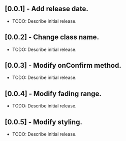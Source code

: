## [0.0.1] - Add release date.

* TODO: Describe initial release.

## [0.0.2] - Change class name.

* TODO: Describe initial release.

## [0.0.3] - Modify onConfirm method.

* TODO: Describe initial release.

## [0.0.4] - Modify fading range.

* TODO: Describe initial release.

## [0.0.5] - Modify styling.

* TODO: Describe initial release.
